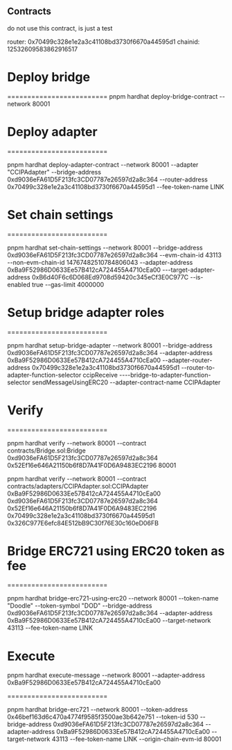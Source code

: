 ## Contracts

do not use this contract, is just a test

router: 0x70499c328e1e2a3c41108bd3730f6670a44595d1
chainid: 12532609583862916517

# Deploy bridge

=========================
pnpm hardhat deploy-bridge-contract --network 80001

# Deploy adapter

=========================

pnpm hardhat deploy-adapter-contract --network 80001 --adapter "CCIPAdapter" --bridge-address 0xd9036eFA61D5F213fc3CD07787e26597d2a8c364 --router-address 0x70499c328e1e2a3c41108bd3730f6670a44595d1 --fee-token-name LINK

# Set chain settings

=========================

pnpm hardhat set-chain-settings --network 80001 --bridge-address 0xd9036eFA61D5F213fc3CD07787e26597d2a8c364 --evm-chain-id 43113 --non-evm-chain-id 14767482510784806043 --adapter-address 0xBa9F52986D0633Ee57B412cA724455A4710cEa00 ---target-adapter-address 0xB6d40F6c6D068Ed9708d59420c345eCf3E0C977C --is-enabled true --gas-limit 4000000

# Setup bridge adapter roles

=========================

pnpm hardhat setup-bridge-adapter --network 80001 --bridge-address 0xd9036eFA61D5F213fc3CD07787e26597d2a8c364 --adapter-address 0xBa9F52986D0633Ee57B412cA724455A4710cEa00 --adapter-router-address 0x70499c328e1e2a3c41108bd3730f6670a44595d1 --router-to-adapter-function-selector ccipReceive ----bridge-to-adapter-function-selector sendMessageUsingERC20 --adapter-contract-name CCIPAdapter

# Verify

=========================

pnpm hardhat verify --network 80001 --contract contracts/Bridge.sol:Bridge 0xd9036eFA61D5F213fc3CD07787e26597d2a8c364 0x52Ef16e646A21150b6f8D7A41F0D6A9483EC2196 80001

pnpm hardhat verify --network 80001 --contract contracts/adapters/CCIPAdapter.sol:CCIPAdapter 0xBa9F52986D0633Ee57B412cA724455A4710cEa00 0xd9036eFA61D5F213fc3CD07787e26597d2a8c364 0x52Ef16e646A21150b6f8D7A41F0D6A9483EC2196 0x70499c328e1e2a3c41108bd3730f6670a44595d1 0x326C977E6efc84E512bB9C30f76E30c160eD06FB

# Bridge ERC721 using ERC20 token as fee

=========================

pnpm hardhat bridge-erc721-using-erc20 --network 80001 --token-name "Doodle" --token-symbol "DOD" --bridge-address 0xd9036eFA61D5F213fc3CD07787e26597d2a8c364 --adapter-address 0xBa9F52986D0633Ee57B412cA724455A4710cEa00 --target-network 43113 --fee-token-name LINK

# Execute

pnpm hardhat execute-message --network 80001 --adapter-address 0xBa9F52986D0633Ee57B412cA724455A4710cEa00

=========================

pnpm hardhat bridge-erc721 --network 80001 --token-address 0x46bef163d6c470a4774f9585f3500ae3b642e751 --token-id 530 --bridge-address 0xd9036eFA61D5F213fc3CD07787e26597d2a8c364 --adapter-address 0xBa9F52986D0633Ee57B412cA724455A4710cEa00 --target-network 43113 --fee-token-name LINK --origin-chain-evm-id 80001
